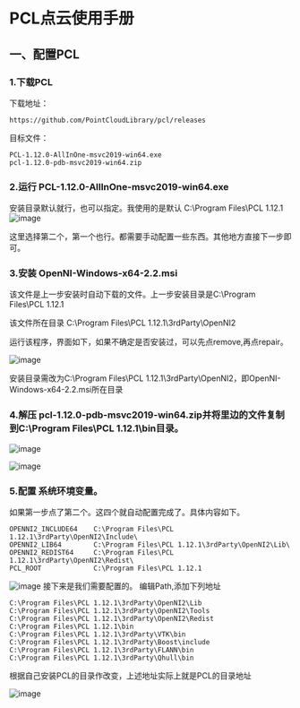 # PCL点云使用手册
## 一、配置PCL
### 1.下载PCL 
下载地址：
```
https://github.com/PointCloudLibrary/pcl/releases
```
目标文件：
```
PCL-1.12.0-AllInOne-msvc2019-win64.exe
pcl-1.12.0-pdb-msvc2019-win64.zip
```
### 2.运行 PCL-1.12.0-AllInOne-msvc2019-win64.exe
安装目录默认就行，也可以指定。我使用的是默认 C:\Program Files\PCL 1.12.1
![image](https://user-images.githubusercontent.com/75610421/193257443-831748d4-be59-4973-95cf-ef1cc5bc0f22.png)

这里选择第二个，第一个也行。都需要手动配置一些东西。其他地方直接下一步即可。

### 3.安装 OpenNI-Windows-x64-2.2.msi
该文件是上一步安装时自动下载的文件。上一步安装目录是C:\Program Files\PCL 1.12.1

该文件所在目录 C:\Program Files\PCL 1.12.1\3rdParty\OpenNI2

运行该程序，界面如下，如果不确定是否安装过，可以先点remove,再点repair。

![image](https://user-images.githubusercontent.com/75610421/193259654-ec7118f2-56fc-4147-9018-98e23df7526c.png)

安装目录需改为C:\Program Files\PCL 1.12.1\3rdParty\OpenNI2，即OpenNI-Windows-x64-2.2.msi所在目录

### 4.解压 pcl-1.12.0-pdb-msvc2019-win64.zip并将里边的文件复制到C:\Program Files\PCL 1.12.1\bin目录。
![image](https://user-images.githubusercontent.com/75610421/193260926-4db30ed8-c20e-4140-ab00-c8381b253c19.png)

![image](https://user-images.githubusercontent.com/75610421/193260604-af170e9c-3af9-423a-984a-326266da524a.png)

### 5.配置   系统环境变量。
如果第一步点了第二个。这四个就自动配置完成了。具体内容如下。
```
OPENNI2_INCLUDE64    C:\Program Files\PCL 1.12.1\3rdParty\OpenNI2\Include\
OPENNI2_LIB64        C:\Program Files\PCL 1.12.1\3rdParty\OpenNI2\Lib\
OPENNI2_REDIST64     C:\Program Files\PCL 1.12.1\3rdParty\OpenNI2\Redist\
PCL_ROOT             C:\Program Files\PCL 1.12.1
```
![image](https://user-images.githubusercontent.com/75610421/193261666-7377bb7b-99a5-44da-a1f5-f081f9b5eea8.png)
接下来是我们需要配置的。
编辑Path,添加下列地址
```
C:\Program Files\PCL 1.12.1\3rdParty\OpenNI2\Lib
C:\Program Files\PCL 1.12.1\3rdParty\OpenNI2\Tools
C:\Program Files\PCL 1.12.1\3rdParty\OpenNI2\Redist
C:\Program Files\PCL 1.12.1\bin
C:\Program Files\PCL 1.12.1\3rdParty\VTK\bin
C:\Program Files\PCL 1.12.1\3rdParty\Boost\include
C:\Program Files\PCL 1.12.1\3rdParty\FLANN\bin
C:\Program Files\PCL 1.12.1\3rdParty\Qhull\bin
```
根据自己安装PCL的目录作改变，上述地址实际上就是PCL的目录地址

![image](https://user-images.githubusercontent.com/75610421/193262715-5159274e-a707-4d66-84f6-d5d99fa26d6d.png)



